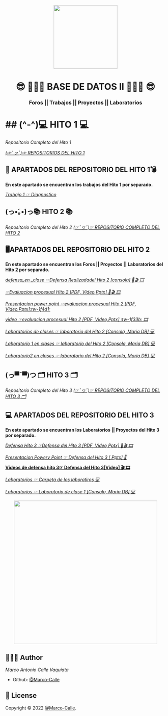 <p align="center">
    <img src="https://clubedosgeeks.com.br/wp-content/uploads/2016/01/dormrm.gif" width="200">
</p>


<h1 align="center"> 😎 👨🏽‍💻​ BASE DE DATOS II 👨🏽‍💻​ 😎​</h1>
<h3 align="center">Foros || Trabajos || Proyectos || Laboratorios </h3>

# ## (^-^)💻 HITO 1 💻

*Repositorio Completo del Hito 1*

<A href="https://github.com/4N7ON1/BASE-DE-DATOS-II/tree/main/HITO%201"> *(☞ﾟヮﾟ)☞ REPOSITORIOS DEL HITO 1*  </A>


## 🚀 APARTADOS DEL REPOSITORIO DEL HITO 1💣​

**En este apartado se encuentran los trabajos del Hito 1 por separado.**


*<A href="https://github.com/4N7ON1/BASE-DE-DATOS-II/blob/main/HITO%201/DIAGNOSTICO.docx"> Trabajo 1 ☞ Diagnostico </A>*
## (っ•́｡•́)っ📚  HITO 2 📚

*Repositorio Completo del Hito 2*
<A href="https://github.com/4N7ON1/BASE-DE-DATOS-II/tree/main/HITO%202"> *(☞ﾟヮﾟ)☞ REPOSITORIO COMPLETO DEL HITO 2*  </A>

## ​🖥️​ APARTADOS DEL REPOSITORIO DEL HITO 2

**En este apartado se encuentran los Foros || Proyectos || Laboratorios del Hito 2 por separado.**

*<A href="https://github.com/4N7ON1/BASE-DE-DATOS-II/tree/main/HITO%202/EVALUACION">defensa_en _clase ☞Defensa Realizadadel Hito 2 [consola] ​📙​🎬 🎞️​</A>*

*<A href="https://github.com/4N7ON1/BASE-DE-DATOS-II/tree/main/HITO%202/EVALUACION%20PROCESUAL"> ☞Evaluacion procesual Hito 2 [PDF, Video,Pptx] ​📙​🎬 🎞️​</A>*

*<A href="https://github.com/4N7ON1/BASE-DE-DATOS-II/tree/main/HITO%202/EVALUACION%20PROCESUAL/POWER%20POINT">Presentacion power point ☞evaluacion procesual Hito 2 [PDF, Video,Pptx]:tw-1f4d1:</A>*

*<A href="https://github.com/4N7ON1/BASE-DE-DATOS-II/tree/main/HITO%202/EVALUACION%20PROCESUAL/VIDEO">video  ☞evaluacion procesual Hito 2 [PDF, Video,Pptx] :tw-1f33b: 🎞️​</A>*
</p>

*<A href="https://github.com/4N7ON1/BASE-DE-DATOS-II/tree/main/HITO%202">Laboratorios de clases  ☞ laboratorio del Hito 2 [Consola, Maria DB] 💻</A>*
</p>

*<A href="https://github.com/4N7ON1/BASE-DE-DATOS-II/tree/main/HITO%202/LAB-2">Laboratorio 1 en clases  ☞ laboratorio del Hito 2 [Consola, Maria DB] 💻</A>*

*<A href="https://github.com/4N7ON1/BASE-DE-DATOS-II/tree/main/HITO%202/LAB-3">Laboratorio2   en clases ☞ laboratorio del Hito 2 [Consola, Maria DB] 💻</A>*




## (っ▀¯▀)つ 🗂️​ HITO 3 🗂️​

*Repositorio Completo del Hito 3*
<A href="https://github.com/4N7ON1/BASE-DE-DATOS-II/tree/main/HITO%203"> *(☞ﾟヮﾟ)☞ REPOSITORIO COMPLETO DEL HITO 3 🗂️​*  </A>

## ​💻​​ APARTADOS DEL REPOSITORIO DEL HITO 3

**En este apartado se encuentran los Laboratorios || Proyectos del Hito 3 por separado.**

*<A href="https://github.com/4N7ON1/BASE-DE-DATOS-II/tree/main/HITO%203/PROCESUAL-HITO3">Defensa  Hito 3 ☞Defensa  del Hito 3 [PDF, Video,Pptx] ​📙​🎬 🎞️​</A>*

*<A href="https://github.com/4N7ON1/BASE-DE-DATOS-II/tree/main/HITO%203/PROCESUAL-HITO3/POWER%20POINT">Presentacion Powerv Point ☞ Defensa del Hito 3 [ Pptx] ​📙​</A>*

**<A href="https://github.com/4N7ON1/BASE-DE-DATOS-II/tree/main/HITO%203/PROCESUAL-HITO3/LINK
">Videos de defensa hito 3☞ Defensa del Hito 3[Video] ​🎬 🎞️​</A>**

*<A href="https://github.com/4N7ON1/BASE-DE-DATOS-II/tree/main/HITO%203"> Laboratorios ☞   Carpeta de los laboratiros  💻 </A>*

*<A href="https://github.com/4N7ON1/BASE-DE-DATOS-II/tree/main/HITO%203/LAB-1"> Laboratorios ☞   Laboratorio de clase 1 [Consola, Maria DB] 💻 </A>*
<p><p align="center">
    <img src="https://unifranz.edu.bo/wp-content/uploads/2022/05/Captura-de-Pantalla-2022-05-07-a-las-15.18.14-1024x484.png" width="450">
</p>


## 🧑🏻‍💻 Author

*Marco Antonio Calle Vaquiata*
- Github: [@Marco-Calle](https://github.com/4N7ON1)

## 📝 License

Copyright © 2022 [@Marco-Calle](https://github.com/4N7ON1).
